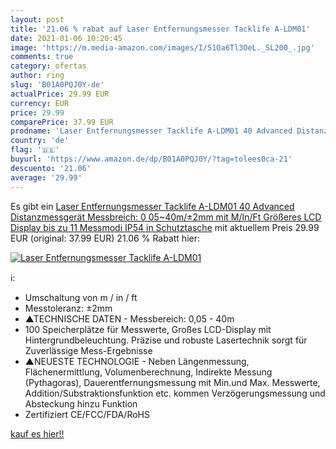 ```yaml
---
layout: post
title: '21.06 % rabat auf Laser Entfernungsmesser Tacklife A-LDM01'
date: 2021-01-06 10:20:45
image: 'https://m.media-amazon.com/images/I/51Oa6Tl3OeL._SL200_.jpg'
comments: true
category: ofertas
author: ring
slug: 'B01A0PQJ0Y-de'
actualPrice: 29.99 EUR
currency: EUR
price: 29.99
comparePrice: 37.99 EUR
prodname: 'Laser Entfernungsmesser Tacklife A-LDM01 40 Advanced Distanzmessgerät  Messbreich: 0 05~40m/±2mm  mit M/In/Ft  Größeres LCD Display  bis zu 11 Messmodi  IP54  in Schutztasche'
country: 'de'
flag: '🇩🇪'
buyurl: 'https://www.amazon.de/dp/B01A0PQJ0Y/?tag=tolees0ca-21'
descuento: '21.06'
average: '29.99'
---
```


Es gibt ein [Laser Entfernungsmesser Tacklife A-LDM01 40 Advanced Distanzmessgerät  Messbreich: 0 05~40m/±2mm  mit M/In/Ft  Größeres LCD Display  bis zu 11 Messmodi  IP54  in Schutztasche](https://www.amazon.de/dp/B01A0PQJ0Y/?tag=tolees0ca-21) mit aktuellem Preis 29.99 EUR (original: 37.99 EUR) 21.06 % Rabatt hier:

[![Laser Entfernungsmesser Tacklife A-LDM01](https://m.media-amazon.com/images/I/51Oa6Tl3OeL._SL200_.jpg)](https://www.amazon.de/dp/B01A0PQJ0Y/?tag=tolees0ca-21)

ℹ️:

- Umschaltung von m / in / ft
- Messtoleranz: ±2mm
- ▲TECHNISCHE DATEN - Messbereich: 0,05 - 40m
- 100 Speicherplätze für Messwerte, Großes LCD-Display mit Hintergrundbeleuchtung. Präzise und robuste Lasertechnik sorgt für Zuverlässige Mess-Ergebnisse
- ▲NEUESTE TECHNOLOGIE - Neben Längenmessung, Flächenermittlung, Volumenberechnung, Indirekte Messung (Pythagoras), Dauerentfernungsmessung mit Min.und Max. Messwerte, Addition/Substraktionsfunktion etc. kommen Verzögerungsmessung und Absteckung hinzu Funktion
- Zertifiziert CE/FCC/FDA/RoHS

[kauf es hier!!](https://www.amazon.de/dp/B01A0PQJ0Y/?tag=tolees0ca-21)

